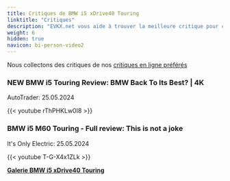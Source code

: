 ```yaml
---
title: Critiques de BMW i5 xDrive40 Touring
linktitle: "Critiques"
description: "EVKX.net vous aide à trouver la meilleure critique pour ce modèle."
weight: 6
hidden: true
navicon: bi-person-video2
---
```

Nous collectons des critiques de nos [critiques en ligne préférés](../../../../../guides/evreviewers/)

<div class="container text-center shadow p-2 pe-4 mb-5 bg-body-tertiary rounded border">
<h3>NEW BMW i5 Touring Review: BMW Back To Its Best? | 4K</h3>
<p>AutoTrader: 25.05.2024</p>

{{< youtube rThPHKLw0I8 >}}

</div>
<div class="container text-center shadow p-2 pe-4 mb-5 bg-body-tertiary rounded border">
<h3>BMW i5 M60 Touring - Full review: This is not a joke</h3>
<p>It's Only Electric: 25.05.2024</p>

{{< youtube T-G-X4x1ZLk >}}

</div>
<div class="mt-3 mb-3">
<a href="../gallery/" class="text-decoration-none text-black">
<strong><i class="bi-arrow-left"></i>Galerie  </strong>
</a>
<a href="../" class="text-decoration-none text-black float-end">
<strong>BMW i5 xDrive40 Touring <i class="bi-arrow-right"></i></strong>
</a>
</div>

